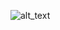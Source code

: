 ![alt_text](https://user-images.githubusercontent.com/29891035/61366447-c63cda80-a8b3-11e9-9b35-942935204255.png)
